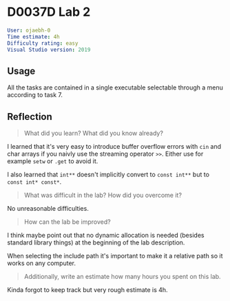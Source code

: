# D0037D Lab 2

```yaml
User: ojaebh-0  
Time estimate: 4h
Difficulty rating: easy
Visual Studio version: 2019
```

## Usage

All the tasks are contained in a single executable selectable through a menu according to task 7.

## Reflection

> What did you learn? What did you know already?

I learned that it's very easy to introduce buffer overflow errors with `cin` and char arrays if you
naivly use the streaming operator `>>`. Either use for example `setw` or `.get` to avoid it.

I also learned that `int**` doesn't implicitly convert to `const int**` but to `const int* const*`.

> What was difficult in the lab? How did you overcome it?

No unreasonable difficulties.

> How can the lab be improved?

I think maybe point out that no dynamic allocation is needed (besides standard library things) 
at the beginning of the lab description.

When selecting the include path it's important to make it a relative path so it works on any computer.

> Additionally, write an estimate how many hours you spent on this lab.

Kinda forgot to keep track but very rough estimate is 4h.